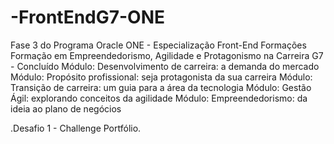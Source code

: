 # -FrontEndG7-ONE
Fase 3 do Programa Oracle ONE - Especialização Front-End
Formações
Formação em Empreendedorismo, Agilidade e Protagonismo na Carreira G7 - Concluído
Módulo: Desenvolvimento de carreira: a demanda do mercado
Módulo: Propósito profissional: seja protagonista da sua carreira
Módulo: Transição de carreira: um guia para a área da tecnologia
Módulo: Gestão Ágil: explorando conceitos da agilidade
Módulo: Empreendedorismo: da ideia ao plano de negócios

.Desafio 1 - Challenge Portfólio.
